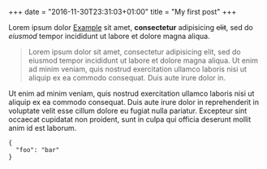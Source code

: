+++
date = "2016-11-30T23:31:03+01:00"
title = "My first post"
+++

Lorem ipsum dolor [Example](http://example.org) sit amet, **consectetur** adipisicing ~~elit~~, sed do *eiusmod* tempor incididunt ut labore et dolore magna aliqua.

<!--more-->

> Lorem ipsum dolor sit amet, consectetur adipisicing elit, sed do eiusmod tempor incididunt ut labore et dolore magna aliqua. Ut enim ad minim veniam, quis nostrud exercitation ullamco laboris nisi ut aliquip ex ea commodo consequat. Duis aute irure dolor in.

Ut enim ad minim veniam, quis nostrud exercitation ullamco laboris nisi ut aliquip ex ea commodo consequat. Duis aute irure dolor in reprehenderit in voluptate velit esse cillum dolore eu fugiat nulla pariatur. Excepteur sint occaecat cupidatat non proident, sunt in culpa qui officia deserunt mollit anim id est laborum.

```
{
  "foo": "bar"
}
```
